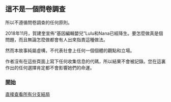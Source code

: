 ## 這不是一個問卷調查

所以不遵循問卷調查的任何原則。

2018年11月，賀建奎宣佈“基因編輯嬰兒”Lulu和Nana已經降生。要怎麼做真是個問題，而且無論怎麼做都會有人出來指責這種做法。

然而本故事純屬虛構，不代表社會上任何一個個體的觀點和立場。

作者沒有在這些頁面上寫下任何收集信息的代碼，所以結果不會被記錄。您在這裏作出的任何選擇肯定都不會影響她們的命運。

### [開始](Question1.md)

[直接查看所有分支結局](all.md)
